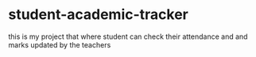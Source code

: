 # student-academic-tracker
this is my project that where student can check their attendance and and marks updated by the teachers

